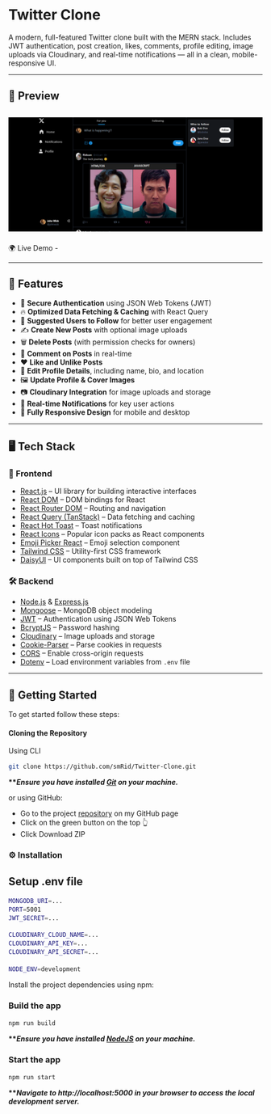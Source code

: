 # Twitter Clone 

A modern, full-featured Twitter clone built with the MERN stack. Includes JWT authentication, post creation, likes, comments, profile editing, image uploads via Cloudinary, and real-time notifications — all in a clean, mobile-responsive UI.

---


## 🔗 Preview

![Dashboard Preview](frontend/public/preview.png) 
--
🌍 Live Demo - 

---

## 🚀 Features

- 🔐 **Secure Authentication** using JSON Web Tokens (JWT)
- 🔥 **Optimized Data Fetching & Caching** with React Query
- 👥 **Suggested Users to Follow** for better user engagement
- ✍️ **Create New Posts** with optional image uploads
- 🗑️ **Delete Posts** (with permission checks for owners)
- 💬 **Comment on Posts** in real-time
- ❤️ **Like and Unlike Posts**
- 📝 **Edit Profile Details**, including name, bio, and location
- 🖼️ **Update Profile & Cover Images**
- 📷 **Cloudinary Integration** for image uploads and storage
- 🔔 **Real-time Notifications** for key user actions
- 📱 **Fully Responsive Design** for mobile and desktop

---

## 🖥️ Tech Stack

### 🚀 Frontend

- [React.js](https://react.dev/) – UI library for building interactive interfaces
- [React DOM](https://react.dev/) – DOM bindings for React
- [React Router DOM](https://reactrouter.com/) – Routing and navigation
- [React Query (TanStack)](https://tanstack.com/query/latest) – Data fetching and caching
- [React Hot Toast](https://react-hot-toast.com/) – Toast notifications
- [React Icons](https://react-icons.github.io/react-icons/) – Popular icon packs as React components
- [Emoji Picker React](https://github.com/ealush/emoji-picker-react) – Emoji selection component
- [Tailwind CSS](https://tailwindcss.com/) – Utility-first CSS framework
- [DaisyUI](https://daisyui.com/) – UI components built on top of Tailwind CSS

### 🛠 Backend

- [Node.js](https://nodejs.org/) & [Express.js](https://expressjs.com/)
- [Mongoose](https://mongoosejs.com/) – MongoDB object modeling
- [JWT](https://jwt.io/) – Authentication using JSON Web Tokens
- [BcryptJS](https://github.com/dcodeIO/bcrypt.js) – Password hashing
- [Cloudinary](https://cloudinary.com/) – Image uploads and storage
- [Cookie-Parser](https://github.com/expressjs/cookie-parser) – Parse cookies in requests
- [CORS](https://github.com/expressjs/cors) – Enable cross-origin requests
- [Dotenv](https://github.com/motdotla/dotenv) – Load environment variables from `.env` file

---





## <a name="getting-started">🚀 Getting Started</a>

To get started follow these steps:

#### Cloning the Repository

Using CLI

```bash
git clone https://github.com/smRid/Twitter-Clone.git
```

**\*\*_Ensure you have installed [Git](https://git-scm.com) on your machine._**

or using GitHub:

-   Go to the project [repository](https://github.com/smRid/Twitter-Clone) on my GitHub page
-   Click on the green button on the top 👆
-   Click Download ZIP


### ⚙️ Installation


## Setup .env file
```bash
MONGODB_URI=...
PORT=5001
JWT_SECRET=...

CLOUDINARY_CLOUD_NAME=...
CLOUDINARY_API_KEY=...
CLOUDINARY_API_SECRET=...

NODE_ENV=development
```

Install the project dependencies using npm:

### Build the app

```bash
npm run build
```

**\*\*_Ensure you have installed [NodeJS](https://nodejs.org/en) on your machine._**

### Start the app

```bash
npm run start
```

**\*\*_Navigate to http://localhost:5000 in your browser to access the local development server._**

